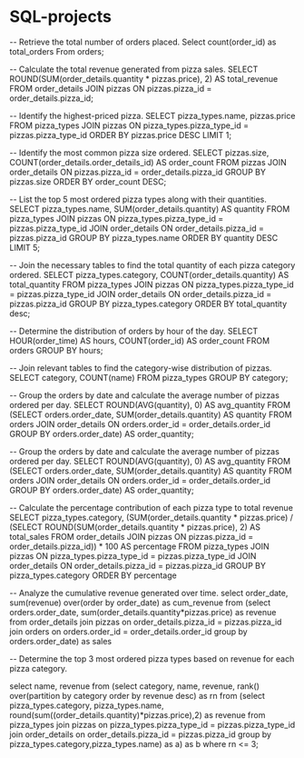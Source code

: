 # SQL-projects
-- Retrieve the total number of orders placed.
Select count(order_id) as total_orders From orders;

-- Calculate the total revenue generated from pizza sales.
SELECT 
    ROUND(SUM(order_details.quantity * pizzas.price),
            2) AS total_revenue
FROM
    order_details
        JOIN
    pizzas ON pizzas.pizza_id = order_details.pizza_id;

-- Identify the highest-priced pizza.
SELECT 
    pizza_types.name, pizzas.price
FROM
    pizza_types
        JOIN
    pizzas ON pizza_types.pizza_type_id = pizzas.pizza_type_id
ORDER BY pizzas.price DESC
LIMIT 1;

-- Identify the most common pizza size ordered.
SELECT 
    pizzas.size,
    COUNT(order_details.order_details_id) AS order_count
FROM
    pizzas
        JOIN
    order_details ON pizzas.pizza_id = order_details.pizza_id
GROUP BY pizzas.size
ORDER BY order_count DESC;

-- List the top 5 most ordered pizza types along with their quantities.
SELECT 
    pizza_types.name, SUM(order_details.quantity) AS quantity
FROM
    pizza_types
        JOIN
    pizzas ON pizza_types.pizza_type_id = pizzas.pizza_type_id
        JOIN
    order_details ON order_details.pizza_id = pizzas.pizza_id
GROUP BY pizza_types.name
ORDER BY quantity DESC
LIMIT 5;

-- Join the necessary tables to find the total quantity of each pizza category ordered.
SELECT 
    pizza_types.category,
    COUNT(order_details.quantity) AS total_quantity
FROM
    pizza_types
        JOIN
    pizzas ON pizza_types.pizza_type_id = pizzas.pizza_type_id
        JOIN
    order_details ON order_details.pizza_id = pizzas.pizza_id
GROUP BY pizza_types.category
ORDER BY total_quantity desc;

-- Determine the distribution of orders by hour of the day.
SELECT 
    HOUR(order_time) AS hours, COUNT(order_id) AS order_count
FROM
    orders
GROUP BY hours;

-- Join relevant tables to find the category-wise distribution of pizzas.
SELECT 
    category, COUNT(name)
FROM
    pizza_types
GROUP BY category;

-- Group the orders by date and calculate the average number of pizzas ordered per day.
SELECT 
    ROUND(AVG(quantity), 0) AS avg_quantity
FROM
    (SELECT 
        orders.order_date, SUM(order_details.quantity) AS quantity
    FROM
        orders
    JOIN order_details ON orders.order_id = order_details.order_id
    GROUP BY orders.order_date) AS order_quantity;

-- Group the orders by date and calculate the average number of pizzas ordered per day.
SELECT 
    ROUND(AVG(quantity), 0) AS avg_quantity
FROM
    (SELECT 
        orders.order_date, SUM(order_details.quantity) AS quantity
    FROM
        orders
    JOIN order_details ON orders.order_id = order_details.order_id
    GROUP BY orders.order_date) AS order_quantity;

-- Calculate the percentage contribution of each pizza type to total revenue
SELECT 
    pizza_types.category,
    (SUM(order_details.quantity * pizzas.price) / (SELECT 
            ROUND(SUM(order_details.quantity * pizzas.price),
                        2) AS total_sales
        FROM
            order_details
                JOIN
            pizzas ON pizzas.pizza_id = order_details.pizza_id)) * 100 AS percentage
FROM
    pizza_types
        JOIN
    pizzas ON pizza_types.pizza_type_id = pizzas.pizza_type_id
        JOIN
    order_details ON order_details.pizza_id = pizzas.pizza_id
GROUP BY pizza_types.category
ORDER BY percentage

-- Analyze the cumulative revenue generated over time.
select order_date,
sum(revenue) over(order by order_date) as cum_revenue
from
(select orders.order_date,
sum(order_details.quantity*pizzas.price) as revenue
from order_details join pizzas
on order_details.pizza_id = pizzas.pizza_id
join orders
on orders.order_id = order_details.order_id
group by orders.order_date) as sales

-- Determine the top 3 most ordered pizza types based on revenue for each pizza category.

select name, revenue
from
(select category, name, revenue,
rank() over(partition by category order by revenue desc) as rn
from
(select pizza_types.category, pizza_types.name,
round(sum((order_details.quantity)*pizzas.price),2) as revenue
from pizza_types join pizzas
on pizza_types.pizza_type_id = pizzas.pizza_type_id
join order_details
on order_details.pizza_id = pizzas.pizza_id
group by pizza_types.category,pizza_types.name) as a) as b
where rn <= 3;
